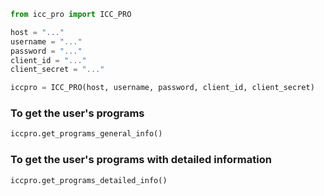 ```python
from icc_pro import ICC_PRO

host = "..."
username = "..."
password = "..."
client_id = "..."
client_secret = "..."

iccpro = ICC_PRO(host, username, password, client_id, client_secret)
```

### To get the user's programs

```python
iccpro.get_programs_general_info()
```

### To get the user's programs with detailed information

```python
iccpro.get_programs_detailed_info()
```
